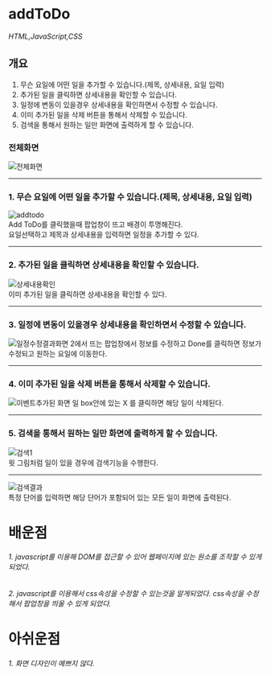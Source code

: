 # addToDo

*HTML,JavaScript,CSS*

## 개요
1. 무슨 요일에 어떤 일을 추가할 수 있습니다.(제목, 상세내용, 요일 입력)   
2. 추가된 일을 클릭하면 상세내용을 확인할 수 있습니다.   
3. 일정에 변동이 있을경우 상세내용을 확인하면서 수정할 수 있습니다.   
4. 이미 추가된 일을 삭제 버튼을 통해서 삭제할 수 있습니다.   
5. 검색을 통해서 원하는 일만 화면에 출력하게 할 수 있습니다.   

### 전체화면 
![전체화면](https://user-images.githubusercontent.com/34391309/108811098-f69c3d00-75ef-11eb-9a0e-6a183d6d90a9.png)
***

### 1. 무슨 요일에 어떤 일을 추가할 수 있습니다.(제목, 상세내용, 요일 입력)  
![addtodo](https://user-images.githubusercontent.com/34391309/108811655-f94b6200-75f0-11eb-817c-13a364dfe8d4.png)   
Add ToDo를 클릭했을때 팝업창이 뜨고 배경이 투명해진다.   
요일선택하고 제목과 상세내용을 입력하면 일정을 추가할 수 있다.
***
### 2. 추가된 일을 클릭하면 상세내용을 확인할 수 있습니다. 
![상세내용확인](https://user-images.githubusercontent.com/34391309/108811649-f81a3500-75f0-11eb-891d-97167939973e.png)   
이미 추가된 일을 클릭하면 상세내용을 확인할 수 있다.
***
### 3. 일정에 변동이 있을경우 상세내용을 확인하면서 수정할 수 있습니다.   
![일정수정결과화면](https://user-images.githubusercontent.com/34391309/108811653-f94b6200-75f0-11eb-8d5a-3f1d3ab61721.png)
2에서 뜨는 팝업창에서 정보를 수정하고 Done를 클릭하면 정보가 수정되고 원하는 요일에 이동한다.
***
### 4. 이미 추가된 일을 삭제 버튼을 통해서 삭제할 수 있습니다.   
![이벤트추가된 화면](https://user-images.githubusercontent.com/34391309/108811651-f8b2cb80-75f0-11eb-812b-0d5b7d2b354a.png)
일 box안에 있는 X 를 클릭하면 해당 일이 삭제된다.
***
### 5. 검색을 통해서 원하는 일만 화면에 출력하게 할 수 있습니다.  
![검색1](https://user-images.githubusercontent.com/34391309/108811657-f9e3f880-75f0-11eb-9a90-9efde9c9323b.png)   
윗 그림처럼 일이 있을 경우에 검색기능을 수행한다.
***
![검색결과](https://user-images.githubusercontent.com/34391309/108811646-f7819e80-75f0-11eb-88f4-3e6a2dcd1e9b.png)   
특정 단어를 입력하면 해당 단어가 포함되어 있는 모든 일이 화면에 출력된다.

# 배운점
###### 1. javascript를 이용해 DOM를 접근할 수 있어 웹페이지에 있는 원소를 조작할 수 있게되었다.
###### 2. javascript를 이용해서 css속성을 수정할 수 있는것을 알게되었다. css속성을 수정해서 팝업창을 띄울 수 있게 되었다.
# 아쉬운점
###### 1. 화면 디자인이 예쁘지 않다.
